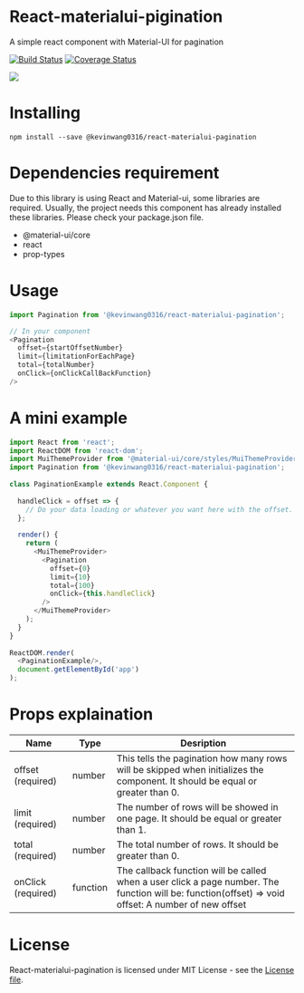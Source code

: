 # React-materialui-pigination

A simple react component with Material-UI for pagination

[![Build Status](https://travis-ci.org/PengWang0316/ReactMaterialUiPagination.svg?branch=master)](https://travis-ci.org/PengWang0316/ReactMaterialUiPagination)
[![Coverage Status](https://coveralls.io/repos/github/PengWang0316/ReactMaterialUiPagination/badge.svg?branch=master)](https://coveralls.io/github/PengWang0316/ReactMaterialUiPagination?branch=master)

![](http://res.cloudinary.com/orderstaker/image/upload/c_scale,q_auto:good,w_380/v1532933078/others/20180729_234108.gif)

# Installing

```
npm install --save @kevinwang0316/react-materialui-pagination
```

# Dependencies requirement

Due to this library is using React and Material-ui, some libraries are required.
Usually, the project needs this component has already installed these libraries. Please check your package.json file.

- @material-ui/core
- react
- prop-types

# Usage

```javascript
import Pagination from '@kevinwang0316/react-materialui-pagination';

// In your component
<Pagination
  offset={startOffsetNumber}
  limit={limitationForEachPage}
  total={totalNumber}
  onClick={onClickCallBackFunction}
/>
```

# A mini example

```javascript
import React from 'react';
import ReactDOM from 'react-dom';
import MuiThemeProvider from '@material-ui/core/styles/MuiThemeProvider';
import Pagination from '@kevinwang0316/react-materialui-pagination';
 
class PaginationExample extends React.Component {
  
  handleClick = offset => {
    // Do your data loading or whatever you want here with the offset.
  };
 
  render() {
    return (
      <MuiThemeProvider>
        <Pagination
          offset={0}
          limit={10}
          total={100}
          onClick={this.handleClick}
        />
      </MuiThemeProvider>
    );
  }
}
 
ReactDOM.render(
  <PaginationExample/>,
  document.getElementById('app')
);
```

# Props explaination

| Name        | Type           | Desription  |
| ------------- |-------------| -----|
| offset (required) | number | This tells the pagination how many rows will be skipped when initializes the component.  It should be equal or greater than 0. |
| limit (required) | number | The number of rows will be showed in one page.  It should be equal or greater than 1. |
| total (required) | number | The total number of rows.  It should be greater than 0. |
| onClick (required) | function | The callback function will be called when a user click a page number.  The function will be:  function(offset) => void  offset: A number of new offset |


# License

React-materialui-pagination is licensed under MIT License - see the [License file](https://github.com/PengWang0316/ReactMaterialUiPagination/blob/master/LICENSE).
